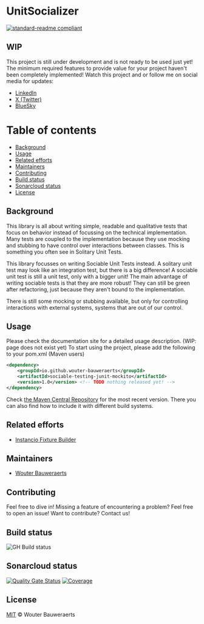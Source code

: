 # UnitSocializer
[![standard-readme compliant](https://img.shields.io/badge/readme%20style-standard-brightgreen.svg?style=flat-square)](https://github.com/RichardLitt/standard-readme)

## WIP
This project is still under development and is not ready to be used just yet! 
The minimum required features to provide value for your project haven't been completely implemented!
Watch this project and or follow me on social media for updates:
- [LinkedIn](https://www.linkedin.com/in/wouter-bauweraerts-938689108)
- [X (Twitter)](https://x.com/wbauweraerts)
- [BlueSky](https://bsky.app/profile/wbauweraerts.bsky.social)

# Table of contents
- [Background](#background)
- [Usage](#usage)
- [Related efforts](#related-efforts)
- [Maintainers](#maintainers)
- [Contributing](#contributing)
- [Build status](#build-status)
- [Sonarcloud status](#sonarcloud-status)
- [License](#license)

## Background
This library is all about writing simple, readable and qualitative tests that focus on behavior 
instead of focussing on the technical implementation.
Many tests are coupled to the implementation because they use mocking and stubbing 
to have control over interactions between classes. This is something you often see in Solitary Unit Tests.

This library focusses on writing Sociable Unit Tests instead. A solitary unit test may look like an integration test,
but there is a big difference! A sociable unit test is still a unit test, only with a bigger unit!
The main advantage of writing sociable tests is that they are more robust! They can still be green after refactoring,
just because they aren't bound to the implementation.

There is still some mocking or stubbing available, but only for controlling interactions with external systems,
systems that are out of our control.

[//]: # (Writing tests can be a hard job. Especially when you want to write good tests.)

[//]: # (I often see unit tests that don't test what they should be testing. Tests should focus on testing **behavior**, )

[//]: # (instead of testing that the current implementation is technically correct.)

[//]: # (Why? We want to know that a feature works as it should be working. We want to know that for the current code, )

[//]: # (but preferably we want this test to validate that our feature still behaves as it was initially developed &#40;and validated&#41;.)

[//]: # ()
[//]: # (To be able to do so, we want to avoid using mocks too much. )

[//]: # (And this is the root cause of a problem many projects face nowadays. )

[//]: # (Many developers &#40;especially starters&#41; don't know how to write a proper unit test anymore! )

[//]: # (They don't care about the fact that their test will break if someone else refactors their code!)

[//]: # ()
[//]: # (Or maybe they do care, but they don't want to do the effort of writing a decent test. )

[//]: # (As long as the code is covered by a test and my coverage goals are met, it's all good!)

[//]: # ()
[//]: # (I'm not a fan of this mentality. I want my test to work, and I want it to keep working &#40;unless someone breaks the feature obviously&#41;!)

[//]: # (To improve my tests I started reading about **Sociable Unit Tests**. If you don't know them, make sure to read [this post written by Martin Fowler]&#40;https://martinfowler.com/bliki/UnitTest.html&#41;.)

[//]: # (Disregarding the fact that I like the concept of sociable tests a lot, )

[//]: # (I find them hard to write, especially in large scale projects.)

[//]: # ()
[//]: # (Why is that? I don't want my sociable unit tests to have the same setup as my integration tests. )

[//]: # (If I'm using an application framework &#40;Quarkus, Spring-Boot, ...&#41; for my application, )

[//]: # (I don't want to have to spin up the application context to run my **unit** tests!)

[//]: # (That's why I started this project!)

## Usage
Please check the documentation site for a detailed usage description. (WIP: page does not exist yet)
To start using the project, please add the following to your pom.xml (Maven users)

```xml
<dependency>
    <groupId>io.github.wouter-bauweraerts</groupId>
    <artifactId>sociable-testing-junit-mockito</artifactId>
    <version>1.0</version> <!-- TODO nothing released yet! -->
</dependency>
```

[//]: # (TODO add the correct link!)
Check [the Maven Central Repository](https://central.sonatype.com/artifact/io.github.wouter-bauweraerts/instancio-fixture-builder) for the most recent version.
There you can also find how to include it with different build systems.
## Related efforts
- [Instancio Fixture Builder](https://wouter-bauweraerts.github.io/instancio-fixture-builder/)
## Maintainers
- [Wouter Bauweraerts](https://github.com/wouter-bauweraerts)
## Contributing
Feel free to dive in! Missing a feature of encountering a problem? Feel free to open an issue!
Want to contribute? Contact us!
## Build status
![GH Build status](https://github.com/wouter-bauweraerts/sociable-testing/actions/workflows/maven.yml/badge.svg)
## Sonarcloud status
[![Quality Gate Status](https://sonarcloud.io/api/project_badges/measure?project=wouter-bauweraerts_sociable-testing&metric=alert_status)](https://sonarcloud.io/summary/new_code?id=wouter-bauweraerts_sociable-testing)
[![Coverage](https://sonarcloud.io/api/project_badges/measure?project=wouter-bauweraerts_sociable-testing&metric=coverage)](https://sonarcloud.io/summary/new_code?id=wouter-bauweraerts_sociable-testing)

## License
[MIT](LICENSE) © Wouter Bauweraerts
